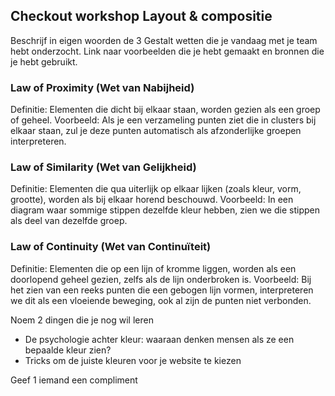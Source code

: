 ## Checkout workshop Layout & compositie
Beschrijf in eigen woorden de 3 Gestalt wetten die je vandaag met je team hebt onderzocht. Link naar voorbeelden die je hebt gemaakt en bronnen die je hebt gebruikt.

### Law of Proximity (Wet van Nabijheid)
Definitie: Elementen die dicht bij elkaar staan, worden gezien als een groep of geheel.
Voorbeeld: Als je een verzameling punten ziet die in clusters bij elkaar staan, zul je deze punten automatisch als afzonderlijke groepen interpreteren.
 

### Law of Similarity (Wet van Gelijkheid)
Definitie: Elementen die qua uiterlijk op elkaar lijken (zoals kleur, vorm, grootte), worden als bij elkaar horend beschouwd.
Voorbeeld: In een diagram waar sommige stippen dezelfde kleur hebben, zien we die stippen als deel van dezelfde groep.

### Law of Continuity (Wet van Continuïteit)
Definitie: Elementen die op een lijn of kromme liggen, worden als een doorlopend geheel gezien, zelfs als de lijn onderbroken is.
Voorbeeld: Bij het zien van een reeks punten die een gebogen lijn vormen, interpreteren we dit als een vloeiende beweging, ook al zijn de punten niet verbonden.

Noem 2 dingen die je nog wil leren
- De psychologie achter kleur: waaraan denken mensen als ze een bepaalde kleur zien?
- Tricks om de juiste kleuren voor je website te kiezen

Geef 1 iemand een compliment
 